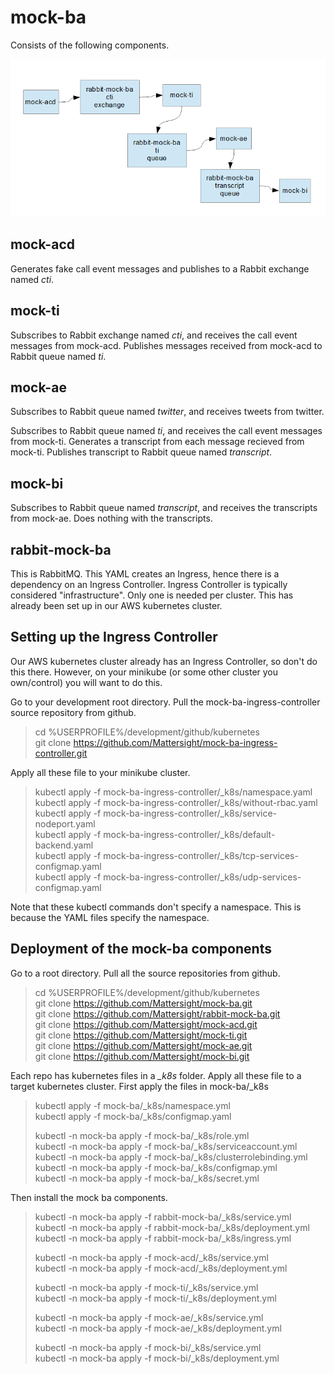 # mock-ba
Consists of the following components.

![image][diagram]

[diagram]: images/diagram.png "Diagram"

## mock-acd
Generates fake call event messages and publishes to a Rabbit exchange named _cti_.

## mock-ti
Subscribes to Rabbit exchange named _cti_, and receives the call event messages from mock-acd.
Publishes messages received from mock-acd to Rabbit queue named _ti_.

## mock-ae
Subscribes to Rabbit queue named _twitter_, and receives tweets from twitter.

Subscribes to Rabbit queue named _ti_, and receives the call event messages from mock-ti.
Generates a transcript from each message recieved from mock-ti.
Publishes transcript to Rabbit queue named _transcript_.

## mock-bi
Subscribes to Rabbit queue named _transcript_, and receives the transcripts from mock-ae.
Does nothing with the transcripts.

## rabbit-mock-ba
This is RabbitMQ.
This YAML creates an Ingress, hence there is a dependency on an Ingress Controller.
Ingress Controller is typically considered "infrastructure".
Only one is needed per cluster.
This has already been set up in our AWS kubernetes cluster.

## Setting up the Ingress Controller
Our AWS kubernetes cluster already has an Ingress Controller, so don't do this there.
However, on your minikube (or some other cluster you own/control) you will want to do this.

Go to your development root directory.
Pull the mock-ba-ingress-controller source repository from github.
> cd %USERPROFILE%/development/github/kubernetes  
> git clone https://github.com/Mattersight/mock-ba-ingress-controller.git

Apply all these file to your minikube cluster.
> kubectl apply -f mock-ba-ingress-controller/_k8s/namespace.yaml  
> kubectl apply -f mock-ba-ingress-controller/_k8s/without-rbac.yaml  
> kubectl apply -f mock-ba-ingress-controller/_k8s/service-nodeport.yaml  
> kubectl apply -f mock-ba-ingress-controller/_k8s/default-backend.yaml  
> kubectl apply -f mock-ba-ingress-controller/_k8s/tcp-services-configmap.yaml  
> kubectl apply -f mock-ba-ingress-controller/_k8s/udp-services-configmap.yaml  

Note that these kubectl commands don't specify a namespace.
This is because the YAML files specify the namespace.

## Deployment of the mock-ba components
Go to a root directory.
Pull all the source repositories from github.
> cd %USERPROFILE%/development/github/kubernetes  
> git clone https://github.com/Mattersight/mock-ba.git  
> git clone https://github.com/Mattersight/rabbit-mock-ba.git  
> git clone https://github.com/Mattersight/mock-acd.git  
> git clone https://github.com/Mattersight/mock-ti.git  
> git clone https://github.com/Mattersight/mock-ae.git  
> git clone https://github.com/Mattersight/mock-bi.git  

Each repo has kubernetes files in a _\_k8s_ folder.
Apply all these file to a target kubernetes cluster.
First apply the files in mock-ba/_k8s
> kubectl apply -f mock-ba/_k8s/namespace.yml  
> kubectl apply -f mock-ba/_k8s/configmap.yaml  
>    
> kubectl -n mock-ba apply -f mock-ba/_k8s/role.yml  
> kubectl -n mock-ba apply -f mock-ba/_k8s/serviceaccount.yml  
> kubectl -n mock-ba apply -f mock-ba/_k8s/clusterrolebinding.yml  
> kubectl -n mock-ba apply -f mock-ba/_k8s/configmap.yml  
> kubectl -n mock-ba apply -f mock-ba/_k8s/secret.yml  

Then install the mock ba components.
> kubectl -n mock-ba apply -f rabbit-mock-ba/_k8s/service.yml  
> kubectl -n mock-ba apply -f rabbit-mock-ba/_k8s/deployment.yml  
> kubectl -n mock-ba apply -f rabbit-mock-ba/_k8s/ingress.yml  
>      
> kubectl -n mock-ba apply -f mock-acd/_k8s/service.yml  
> kubectl -n mock-ba apply -f mock-acd/_k8s/deployment.yml  
>   
> kubectl -n mock-ba apply -f mock-ti/_k8s/service.yml  
> kubectl -n mock-ba apply -f mock-ti/_k8s/deployment.yml  
>    
> kubectl -n mock-ba apply -f mock-ae/_k8s/service.yml  
> kubectl -n mock-ba apply -f mock-ae/_k8s/deployment.yml  
>    
> kubectl -n mock-ba apply -f mock-bi/_k8s/service.yml  
> kubectl -n mock-ba apply -f mock-bi/_k8s/deployment.yml  
